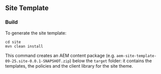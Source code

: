 ## Site Template

### Build

To generate the site template:

```
cd site
mvn clean install
```

This command creates an AEM content package (e.g. `aem-site-template-09-25.site-0.0.1-SNAPSHOT.zip`) below the `target` folder: it contains the templates, the policies and the client library for the site theme.
